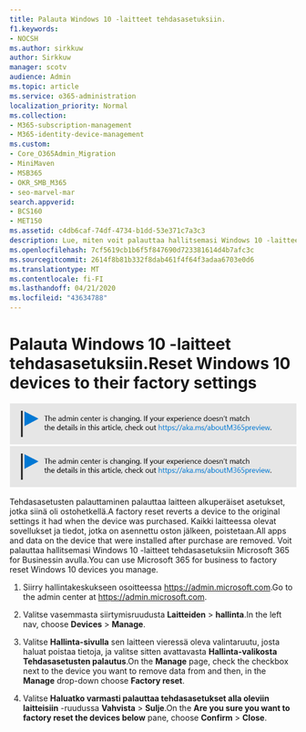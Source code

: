 ```yaml
---
title: Palauta Windows 10 -laitteet tehdasasetuksiin.
f1.keywords:
- NOCSH
ms.author: sirkkuw
author: Sirkkuw
manager: scotv
audience: Admin
ms.topic: article
ms.service: o365-administration
localization_priority: Normal
ms.collection:
- M365-subscription-management
- M365-identity-device-management
ms.custom:
- Core_O365Admin_Migration
- MiniMaven
- MSB365
- OKR_SMB_M365
- seo-marvel-mar
search.appverid:
- BCS160
- MET150
ms.assetid: c4db6caf-74df-4734-b1dd-53e371c7a3c3
description: Lue, miten voit palauttaa hallitsemasi Windows 10 -laitteet tehdasasetuksiin Microsoft 365 for Businessin avulla ja palauttaa ne alkuperäisiin asetuksiinoston yhteydessä.
ms.openlocfilehash: 7cf5619cb1b6f5f847690d723381614d4b7afc3c
ms.sourcegitcommit: 2614f8b81b332f8dab461f4f64f3adaa6703e0d6
ms.translationtype: MT
ms.contentlocale: fi-FI
ms.lasthandoff: 04/21/2020
ms.locfileid: "43634788"
---
```

# <a name="reset-windows-10-devices-to-their-factory-settings"></a><span data-ttu-id="ef4dc-103">Palauta Windows 10 -laitteet tehdasasetuksiin.</span><span class="sxs-lookup"><span data-stu-id="ef4dc-103">Reset Windows 10 devices to their factory settings</span></span>

<span data-ttu-id="ef4dc-104">[![Selite, jossa ilmoitetaan, että hallintakeskus muuttuu. Lisätietoja löytyy osoitteesta aka.ms/aboutM365preview.](../media/m365admincenterchanging.png)](https://docs.microsoft.com/office365/admin/microsoft-365-admin-center-preview)</span><span class="sxs-lookup"><span data-stu-id="ef4dc-104">[![Label to let you know the admin center is changing and you can find more details at aka.ms/aboutM365preview.](../media/m365admincenterchanging.png)](https://docs.microsoft.com/office365/admin/microsoft-365-admin-center-preview)</span></span>

<span data-ttu-id="ef4dc-105">Tehdasasetusten palauttaminen palauttaa laitteen alkuperäiset asetukset, jotka siinä oli ostohetkellä.</span><span class="sxs-lookup"><span data-stu-id="ef4dc-105">A factory reset reverts a device to the original settings it had when the device was purchased.</span></span> <span data-ttu-id="ef4dc-106">Kaikki laitteessa olevat sovellukset ja tiedot, jotka on asennettu oston jälkeen, poistetaan.</span><span class="sxs-lookup"><span data-stu-id="ef4dc-106">All apps and data on the device that were installed after purchase are removed.</span></span> <span data-ttu-id="ef4dc-107">Voit palauttaa hallitsemasi Windows 10 -laitteet tehdasasetuksiin Microsoft 365 for Businessin avulla.</span><span class="sxs-lookup"><span data-stu-id="ef4dc-107">You can use Microsoft 365 for business to factory reset Windows 10 devices you manage.</span></span>
  
1. <span data-ttu-id="ef4dc-108">Siirry hallintakeskukseen osoitteessa <a href="https://go.microsoft.com/fwlink/p/?linkid=837890" target="_blank">https://admin.microsoft.com</a>.</span><span class="sxs-lookup"><span data-stu-id="ef4dc-108">Go to the admin center at <a href="https://go.microsoft.com/fwlink/p/?linkid=837890" target="_blank">https://admin.microsoft.com</a>.</span></span>
    
2. <span data-ttu-id="ef4dc-109">Valitse vasemmasta siirtymisruudusta **Laitteiden** \> **hallinta**.</span><span class="sxs-lookup"><span data-stu-id="ef4dc-109">In the left nav, choose **Devices** \> **Manage**.</span></span>

3. <span data-ttu-id="ef4dc-110">Valitse **Hallinta-sivulla** sen laitteen vieressä oleva valintaruutu, josta haluat poistaa tietoja, ja valitse sitten avattavasta **Hallinta-valikosta** **Tehdasasetusten palautus**.</span><span class="sxs-lookup"><span data-stu-id="ef4dc-110">On the **Manage** page, check the checkbox next to the device you want to remove data from and then, in the **Manage** drop-down choose **Factory reset**.</span></span>
    
4. <span data-ttu-id="ef4dc-111">Valitse **Haluatko varmasti palauttaa tehdasasetukset alla oleviin laitteisiin** -ruudussa **Vahvista** \> **Sulje**.</span><span class="sxs-lookup"><span data-stu-id="ef4dc-111">On the **Are you sure you want to factory reset the devices below** pane, choose **Confirm** \> **Close**.</span></span>
    
  

